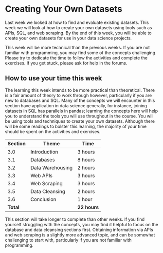 # Creating Your Own Datasets

Last week we looked at how to find and evaluate existing datasets. This week we
will look at how to create your own datasets using tools such as APIs, SQL, and
web scraping. By the end of this week, you will be able to create your own
datasets for use in your data science projects.

This week will be more technical than the previous weeks. If you are not
familiar with programming, you may find some of the concepts challenging. Please
try to dedicate the time to follow the activities and complete the exercises. If
you get stuck, please ask for help in the forums.

## How to use your time this week

The learning this week intends to be more practical than theoretical. There is a
fair amount of theory to work through however, particularly if you are new to
databases and SQL. Many of the concepts we will encounter in this section have
application in data science generally, for instance, joining datasets in SQL has
parallels in pandas; learning the concepts here will help you to understand the
tools you will use throughout in the course. You will be using tools and
techniques to create your own datasets. Although there will be some readings to
bolster this learning, the majority of your time should be spent on the
activities and exercises.

| Section   | Theme            | Time         |
| --------- | ---------------- | ------------ |
| 3.0       | Introduction     | 3 hours      |
| 3.1       | Databases        | 8 hours      |
| 3.2       | Data Warehousing | 2 hours      |
| 3.3       | Web APIs         | 3 hours      |
| 3.4       | Web Scraping     | 3 hours      |
| 3.5       | Data Cleansing   | 2 hours      |
| 3.6       | Conclusion       | 1 hour       |
| **Total** |                  | **22 hours** |

This section will take longer to complete than other weeks. If you find yourself
struggling with the concepts, you may find it helpful to focus on the database
and data cleansing sections first. Obtaining information via APIs and web
scraping is a slightly more advanced topic, and can be somewhat challenging to
start with, particularly if you are not familiar with programming.

<!-- TODO: ~200 words -->
